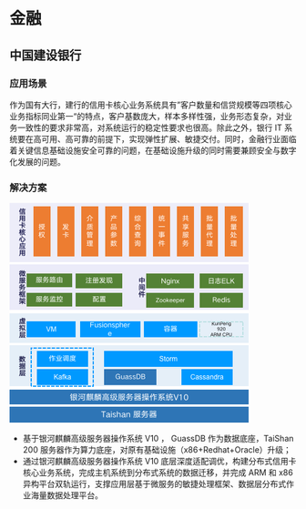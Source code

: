 <div class="markdown">

# 金融

## 中国建设银行

### 应用场景

作为国有大行，建行的信用卡核心业务系统具有”客户数量和信贷规模等四项核心业务指标同业第一“的特点，客户基数庞大，样本多样性强，业务形态复杂，对业务一致性的要求非常高，对系统运行的稳定性要求也很高。除此之外，银行 IT 系统要在高可用、高可靠的前提下，实现弹性扩展、敏捷交付。同时，金融行业面临着关键信息基础设施安全可靠的问题，在基础设施升级的同时需要兼顾安全与数字化发展的问题。

### 解决方案

![img1](./image//img1.png)

- 基于银河麒麟高级服务器操作系统 V10 ， GuassDB 作为数据底座，TaiShan 200 服务器作为算力底座，对原有基础设施（x86+Redhat+Oracle）升级；
- 通过银河麒麟高级服务器操作系统 V10 底层深度适配调优，构建分布式信用卡核心业务系统，完成主机系统到分布式系统的数据迁移，并完成 ARM 和 x86 异构平台双轨运行，支撑应用层基于微服务的敏捷处理框架、数据层分布式作业海量数据处理平台。

</div>
